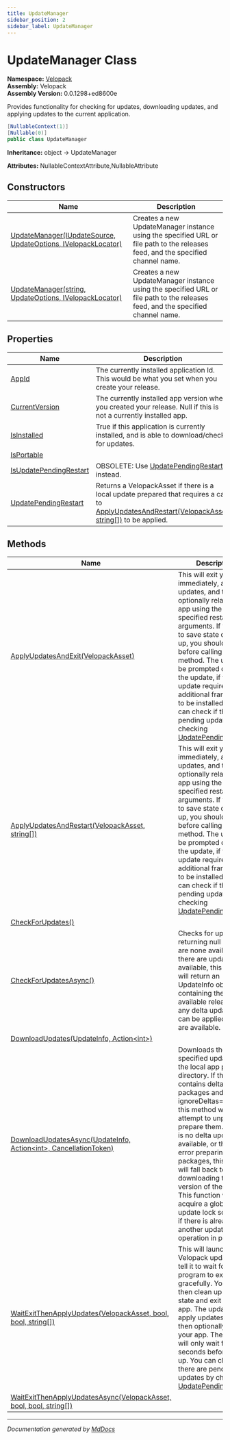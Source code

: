 ```yaml
---
title: UpdateManager
sidebar_position: 2
sidebar_label: UpdateManager
---
```

<!--  
  <auto-generated>   
    The contents of this file were generated by a tool.  
    Changes to this file may be list if the file is regenerated  
  </auto-generated>   
-->

# UpdateManager Class

**Namespace:** [Velopack](../index.md)  
**Assembly:** Velopack  
**Assembly Version:** 0.0.1298+ed8600e

Provides functionality for checking for updates, downloading updates, and applying updates to the current application.

```csharp
[NullableContext(1)]
[Nullable(0)]
public class UpdateManager
```

**Inheritance:** object → UpdateManager

**Attributes:** NullableContextAttribute,NullableAttribute

## Constructors

| Name                                                                                                                                             | Description                                                                                                                     |
| ------------------------------------------------------------------------------------------------------------------------------------------------ | ------------------------------------------------------------------------------------------------------------------------------- |
| [UpdateManager(IUpdateSource, UpdateOptions, IVelopackLocator)](constructors/index.md#updatemanageriupdatesource-updateoptions-ivelopacklocator) | Creates a new UpdateManager instance using the specified URL or file path to the releases feed, and the specified channel name. |
| [UpdateManager(string, UpdateOptions, IVelopackLocator)](constructors/index.md#updatemanagerstring-updateoptions-ivelopacklocator)               | Creates a new UpdateManager instance using the specified URL or file path to the releases feed, and the specified channel name. |

## Properties

| Name                                                           | Description                                                                                                                                                                                 |
| -------------------------------------------------------------- | ------------------------------------------------------------------------------------------------------------------------------------------------------------------------------------------- |
| [AppId](properties/AppId.md)                                   |  The currently installed application Id. This would be what you set when you create your release.                                                                                           |
| [CurrentVersion](properties/CurrentVersion.md)                 |  The currently installed app version when you created your release. Null if this is not a currently installed app.                                                                          |
| [IsInstalled](properties/IsInstalled.md)                       |  True if this application is currently installed, and is able to download\/check for updates.                                                                                               |
| [IsPortable](properties/IsPortable.md)                         |                                                                                                                                                                                             |
| [IsUpdatePendingRestart](properties/IsUpdatePendingRestart.md) |  OBSOLETE: Use [UpdatePendingRestart](properties/UpdatePendingRestart.md) instead.                                                                                                          |
| [UpdatePendingRestart](properties/UpdatePendingRestart.md)     |  Returns a VelopackAsset if there is a local update prepared that requires a call to [ApplyUpdatesAndRestart(VelopackAsset, string\[\])](methods/ApplyUpdatesAndRestart.md) to be applied.  |

## Methods

| Name                                                                                                             | Description                                                                                                                                                                                                                                                                                                                                                                                                                                                                      |
| ---------------------------------------------------------------------------------------------------------------- | -------------------------------------------------------------------------------------------------------------------------------------------------------------------------------------------------------------------------------------------------------------------------------------------------------------------------------------------------------------------------------------------------------------------------------------------------------------------------------- |
| [ApplyUpdatesAndExit(VelopackAsset)](methods/ApplyUpdatesAndExit.md)                                             | This will exit your app immediately, apply updates, and then optionally relaunch the app using the specified  restart arguments. If you need to save state or clean up, you should do that before calling this method.  The user may be prompted during the update, if the update requires additional frameworks to be installed etc. You can check if there are pending updates by checking [UpdatePendingRestart](properties/UpdatePendingRestart.md).                         |
| [ApplyUpdatesAndRestart(VelopackAsset, string\[\])](methods/ApplyUpdatesAndRestart.md)                           | This will exit your app immediately, apply updates, and then optionally relaunch the app using the specified  restart arguments. If you need to save state or clean up, you should do that before calling this method.  The user may be prompted during the update, if the update requires additional frameworks to be installed etc. You can check if there are pending updates by checking [UpdatePendingRestart](properties/UpdatePendingRestart.md).                         |
| [CheckForUpdates()](methods/CheckForUpdates.md)                                                                  |                                                                                                                                                                                                                                                                                                                                                                                                                                                                                  |
| [CheckForUpdatesAsync()](methods/CheckForUpdatesAsync.md)                                                        | Checks for updates, returning null if there are none available. If there are updates available, this method will return an  UpdateInfo object containing the latest available release, and any delta updates that can be applied if they are available.                                                                                                                                                                                                                          |
| [DownloadUpdates(UpdateInfo, Action\<int\>)](methods/DownloadUpdates.md)                                         |                                                                                                                                                                                                                                                                                                                                                                                                                                                                                  |
| [DownloadUpdatesAsync(UpdateInfo, Action\<int\>, CancellationToken)](methods/DownloadUpdatesAsync.md)            | Downloads the specified updates to the local app packages directory. If the update contains delta packages and ignoreDeltas\=false,  this method will attempt to unpack and prepare them. If there is no delta update available, or there is an error preparing delta  packages, this method will fall back to downloading the full version of the update. This function will acquire a global update lock so may fail if there is already another update operation in progress. |
| [WaitExitThenApplyUpdates(VelopackAsset, bool, bool, string\[\])](methods/WaitExitThenApplyUpdates.md)           | This will launch the Velopack updater and tell it to wait for this program to exit gracefully. You should then clean up any state and exit your app. The updater will apply updates and then optionally restart your app. The updater will only wait for 60 seconds before giving up. You can check if there are pending updates by checking [UpdatePendingRestart](properties/UpdatePendingRestart.md).                                                                         |
| [WaitExitThenApplyUpdatesAsync(VelopackAsset, bool, bool, string\[\])](methods/WaitExitThenApplyUpdatesAsync.md) |                                                                                                                                                                                                                                                                                                                                                                                                                                                                                  |

___

*Documentation generated by [MdDocs](https://github.com/ap0llo/mddocs)*

